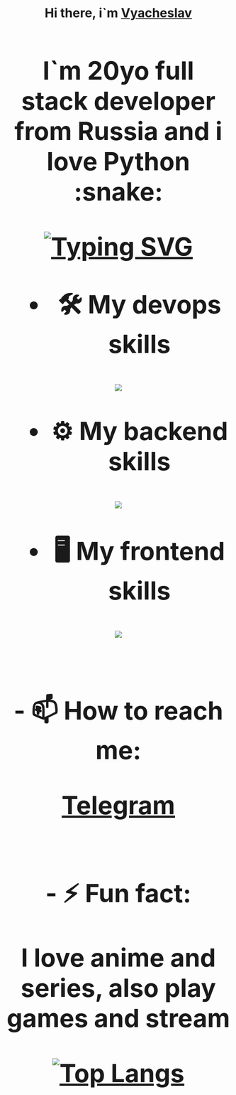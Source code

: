 <h1 align='center'>Hi there, i`m <a href='t.me/syavabrazzzers'>Vyacheslav<a/> <h1/>

<p>I`m 20yo full stack developer from Russia and i love Python :snake: <p/>

<a href="https://git.io/typing-svg"><img src="https://readme-typing-svg.herokuapp.com?font=Fira+Code&duration=3000&pause=1000&multiline=true&width=750&height=60&lines=I+am+an+information+security+specialist;+studying+at+the+Belgorod+State+National+Research+University" alt="Typing SVG" /></a>
<br>
- :hammer_and_wrench: My devops skills
<p align="center">
    <img src="https://skillicons.dev/icons?i=git,docker,linux" />
</p>

- :gear: My backend skills
<p align="center">
    <img src="https://skillicons.dev/icons?i=python,django,fastapi,postgres,mysql" />
</p>

- :desktop_computer: My frontend skills
<p align="center">
    <img src="https://skillicons.dev/icons?i=javascript,typescript,react,next,tailwind" />
</p>
<br>
- 📫 How to reach me: 
<p>
<a href='t.me/syavabrazzzers'>Telegram<a/>
<p/>
<br>
- ⚡ Fun fact: <p>I love anime and series, also play games and stream<p/>



[![Top Langs](https://github-readme-stats.vercel.app/api/top-langs/?username=syavabrazzzers&layout=compact)](https://github.com/syavabrazzzers/github-readme-stats)

<!--START_SECTION:waka-->
<!--END_SECTION:waka-->

